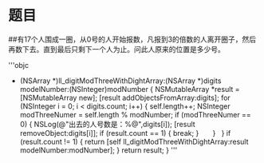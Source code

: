 # 题目

##有17个人围成一圈，从0号的人开始报数，凡报到3的倍数的人离开圈子，然后再数下去。直到最后只剩下一个人为止。问此人原来的位置是多少号。

'''objc
- (NSArray *)ll_digitModThreeWithDightArray:(NSArray *)digits modelNumber:(NSInteger)modNumber
{
    NSMutableArray *result = [NSMutableArray new];
    [result addObjectsFromArray:digits];
    for (NSInteger i = 0; i < digits.count; i++) {
        self.length++;
        NSInteger modThreeNumer = self.length % modNumber;
        if (modThreeNumer == 0) {
            NSLog(@"出去的人号数是：%@",digits[i]);
            [result removeObject:digits[i]];
            if (result.count == 1) {
                break;
            }
        }
    }
    if (result.count != 1) {
        return [self ll_digitModThreeWithDightArray:result modelNumber:modNumber];
    }
    return result;
}
'''

